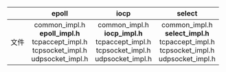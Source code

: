 |         | epoll           | iocp           | select           |
| :-------------: |:-------------:|:-------------:|:-------------:|
| 文件      | common_impl.h<br>**epoll_impl.h**<br>tcpaccept_impl.h<br>tcpsocket_impl.h<br>udpsocket_impl.h|common_impl.h<br>**iocp_impl.h**<br>tcpaccept_impl.h<br>tcpsocket_impl.h<br>udpsocket_impl.h      |common_impl.h<br>**select_impl.h**<br>tcpaccept_impl.h<br>tcpsocket_impl.h<br>udpsocket_impl.h      |